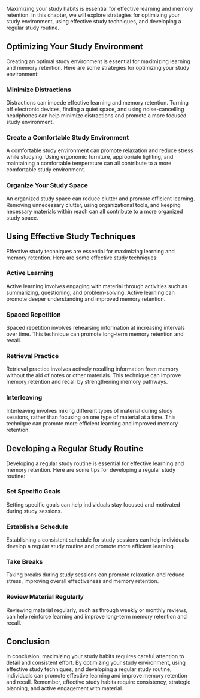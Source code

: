
Maximizing your study habits is essential for effective learning and memory retention. In this chapter, we will explore strategies for optimizing your study environment, using effective study techniques, and developing a regular study routine.

Optimizing Your Study Environment
---------------------------------

Creating an optimal study environment is essential for maximizing learning and memory retention. Here are some strategies for optimizing your study environment:

### Minimize Distractions

Distractions can impede effective learning and memory retention. Turning off electronic devices, finding a quiet space, and using noise-cancelling headphones can help minimize distractions and promote a more focused study environment.

### Create a Comfortable Study Environment

A comfortable study environment can promote relaxation and reduce stress while studying. Using ergonomic furniture, appropriate lighting, and maintaining a comfortable temperature can all contribute to a more comfortable study environment.

### Organize Your Study Space

An organized study space can reduce clutter and promote efficient learning. Removing unnecessary clutter, using organizational tools, and keeping necessary materials within reach can all contribute to a more organized study space.

Using Effective Study Techniques
--------------------------------

Effective study techniques are essential for maximizing learning and memory retention. Here are some effective study techniques:

### Active Learning

Active learning involves engaging with material through activities such as summarizing, questioning, and problem-solving. Active learning can promote deeper understanding and improved memory retention.

### Spaced Repetition

Spaced repetition involves rehearsing information at increasing intervals over time. This technique can promote long-term memory retention and recall.

### Retrieval Practice

Retrieval practice involves actively recalling information from memory without the aid of notes or other materials. This technique can improve memory retention and recall by strengthening memory pathways.

### Interleaving

Interleaving involves mixing different types of material during study sessions, rather than focusing on one type of material at a time. This technique can promote more efficient learning and improved memory retention.

Developing a Regular Study Routine
----------------------------------

Developing a regular study routine is essential for effective learning and memory retention. Here are some tips for developing a regular study routine:

### Set Specific Goals

Setting specific goals can help individuals stay focused and motivated during study sessions.

### Establish a Schedule

Establishing a consistent schedule for study sessions can help individuals develop a regular study routine and promote more efficient learning.

### Take Breaks

Taking breaks during study sessions can promote relaxation and reduce stress, improving overall effectiveness and memory retention.

### Review Material Regularly

Reviewing material regularly, such as through weekly or monthly reviews, can help reinforce learning and improve long-term memory retention and recall.

Conclusion
----------

In conclusion, maximizing your study habits requires careful attention to detail and consistent effort. By optimizing your study environment, using effective study techniques, and developing a regular study routine, individuals can promote effective learning and improve memory retention and recall. Remember, effective study habits require consistency, strategic planning, and active engagement with material.
